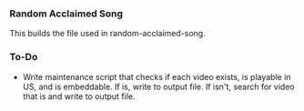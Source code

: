 ### Random Acclaimed Song

This builds the file used in random-acclaimed-song.

### To-Do

* Write maintenance script that checks if each video exists, is playable in US, and is embeddable. If is, write to output file. If isn't, search for video that is and write to output file.